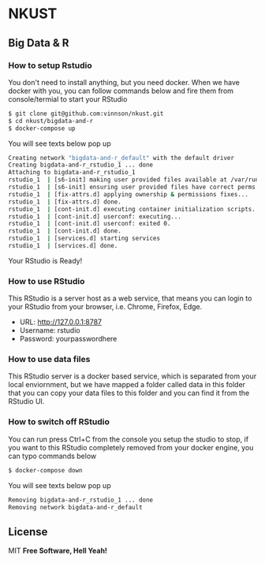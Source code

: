 # NKUST
## Big Data & R
### How to setup Rstudio
You don't need to install anything, but you need docker.
When we have docker with you, you can follow commands below and fire them from console/termial to start your RStudio

```sh
$ git clone git@github.com:vinnson/nkust.git
$ cd nkust/bigdata-and-r
$ docker-compose up
```

You will see texts below pop up
```sh
Creating network "bigdata-and-r_default" with the default driver
Creating bigdata-and-r_rstudio_1 ... done
Attaching to bigdata-and-r_rstudio_1
rstudio_1  | [s6-init] making user provided files available at /var/run/s6/etc...exited 0.
rstudio_1  | [s6-init] ensuring user provided files have correct perms...exited 0.
rstudio_1  | [fix-attrs.d] applying ownership & permissions fixes...
rstudio_1  | [fix-attrs.d] done.
rstudio_1  | [cont-init.d] executing container initialization scripts...
rstudio_1  | [cont-init.d] userconf: executing...
rstudio_1  | [cont-init.d] userconf: exited 0.
rstudio_1  | [cont-init.d] done.
rstudio_1  | [services.d] starting services
rstudio_1  | [services.d] done.
```
Your RStudio is Ready!

### How to use RStudio
This RStudio is a server host as a web service, that means you can login to your RStudio from your browser, i.e. Chrome, Firefox, Edge.
  - URL: http://127.0.0.1:8787
  - Username: rstudio
  - Password: yourpasswordhere

### How to use data files
This RStudio server is a docker based service, which is separated from your local enviornment, but we have mapped a folder called data in this folder that you can copy your data files to this folder and you can find it from the RStudio UI.


### How to switch off RStudio
You can run press Ctrl+C from the console you setup the studio to stop, if you want to this RStudio completely removed from your docker engine, you can typo commands below

```sh
$ docker-compose down
```

You will see texts below pop up
```sh
Removing bigdata-and-r_rstudio_1 ... done
Removing network bigdata-and-r_default
```

License
----

MIT
**Free Software, Hell Yeah!**
